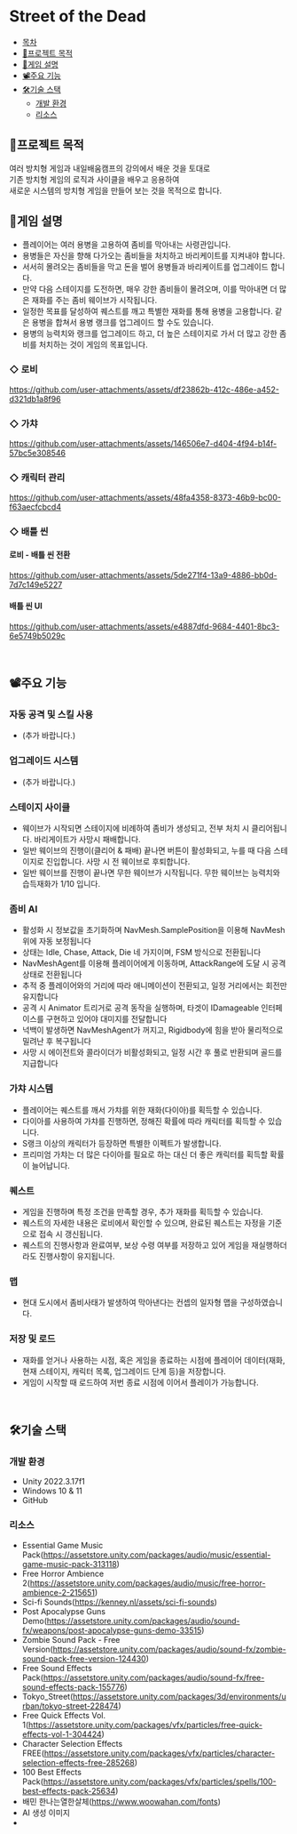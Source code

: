 # Street of the Dead

  * [목차](#목차)
  * [🧭프로젝트 목적](#프로젝트-목적)
  * [📗게임 설명](#게임-설명)
  * [📽️주요 기능](#주요-기능)
  * [🛠️기술 스택](#기술-스택)
    + [개발 환경](#개발-환경)
    + [리소스](#리소스)


## 🧭프로젝트 목적

여러 방치형 게임과 내일배움캠프의 강의에서 배운 것을 토대로 </br>
기존 방치형 게임의 로직과 사이클을 배우고 응용하여 </br>
새로운 시스템의 방치형 게임을 만들어 보는 것을 목적으로 합니다.</br>

## 📗게임 설명

- 플레이어는 여러 용병을 고용하여 좀비를 막아내는 사령관입니다.
- 용병들은 자신을 향해 다가오는 좀비들을 처치하고 바리케이트를 지켜내야 합니다.
- 서서히 몰려오는 좀비들을 막고 돈을 벌어 용병들과 바리케이트를 업그레이드 합니다.
- 만약 다음 스테이지를 도전하면, 매우 강한 좀비들이 몰려오며, 이를 막아내면 더 많은 재화를 주는 좀비 웨이브가 시작됩니다.
- 일정한 목표를 달성하여 퀘스트를 깨고 특별한 재화를 통해 용병을 고용합니다. 같은 용병을 합쳐서 용병 랭크를 업그레이드 할 수도 있습니다.
- 용병의 능력치와 랭크를 업그레이드 하고, 더 높은 스테이지로 가서 더 많고 강한 좀비를 처치하는 것이 게임의 목표입니다.


### ◇ 로비

https://github.com/user-attachments/assets/df23862b-412c-486e-a452-d321db1a8f96

### ◇ 가챠

https://github.com/user-attachments/assets/146506e7-d404-4f94-b14f-57bc5e308546

### ◇ 캐릭터 관리

https://github.com/user-attachments/assets/48fa4358-8373-46b9-bc00-f63aecfcbcd4

### ◇ 배틀 씬

#### 로비 - 배틀 씬 전환

https://github.com/user-attachments/assets/5de271f4-13a9-4886-bb0d-7d7c149e5227

#### 배틀 씬 UI

https://github.com/user-attachments/assets/e4887dfd-9684-4401-8bc3-6e5749b5029c

</br>


## 📽️주요 기능

### 자동 공격 및 스킬 사용
- (추가 바랍니다.)
  
### 업그레이드 시스템
- (추가 바랍니다.)
  
### 스테이지 사이클
- 웨이브가 시작되면 스테이지에 비례하여 좀비가 생성되고, 전부 처치 시 클리어됩니다. 바리게이트가 사망시 패배합니다.
- 일반 웨이브의 진행이(클리어 & 패배) 끝나면 버튼이 활성화되고, 누를 때 다음 스테이지로 진입합니다. 사망 시 전 웨이브로 후퇴합니다.
- 일반 웨이브를 진행이 끝나면 무한 웨이브가 시작됩니다. 무한 웨이브는 능력치와 습득재화가 1/10 입니다.
  
### 좀비 AI
- 활성화 시 정보값을 초기화하며 NavMesh.SamplePosition을 이용해 NavMesh 위에 자동 보정됩니다
- 상태는 Idle, Chase, Attack, Die 네 가지이며, FSM 방식으로 전환됩니다
- NavMeshAgent를 이용해 플레이어에게 이동하며, AttackRange에 도달 시 공격 상태로 전환됩니다
- 추적 중 플레이어와의 거리에 따라 애니메이션이 전환되고, 일정 거리에서는 회전만 유지합니다
- 공격 시 Animator 트리거로 공격 동작을 실행하며, 타겟이 IDamageable 인터페이스를 구현하고 있어야 대미지를 전달합니다
- 넉백이 발생하면 NavMeshAgent가 꺼지고, Rigidbody에 힘을 받아 물리적으로 밀려난 후 복구됩니다
- 사망 시 에이전트와 콜라이더가 비활성화되고, 일정 시간 후 풀로 반환되며 골드를 지급합니다
  
### 가챠 시스템
- 플레이어는 퀘스트를 깨서 가챠를 위한 재화(다이아)를 획득할 수 있습니다.
- 다이아를 사용하여 가챠를 진행하면, 정해진 확률에 따라 캐릭터를 획득할 수 있습니다.
- S랭크 이상의 캐릭터가 등장하면 특별한 이펙트가 발생합니다.
- 프리미엄 가챠는 더 많은 다이아를 필요로 하는 대신 더 좋은 캐릭터를 획득할 확률이 늘어납니다.

### 퀘스트
- 게임을 진행하며 특정 조건을 만족할 경우, 추가 재화를 획득할 수 있습니다.
- 퀘스트의 자세한 내용은 로비에서 확인할 수 있으며, 완료된 퀘스트는 자정을 기준으로 접속 시 갱신됩니다.
- 퀘스트의 진행사항과 완료여부, 보상 수령 여부를 저장하고 있어 게임을 재실행하더라도 진행사항이 유지됩니다.
  
### 맵
- 현대 도시에서 좀비사태가 발생하여 막아낸다는 컨셉의 일자형 맵을 구성하였습니다.
  
### 저장 및 로드
- 재화를 얻거나 사용하는 시점, 혹은 게임을 종료하는 시점에 플레이어 데이터(재화, 현재 스테이지, 캐릭터 목록, 업그레이드 단계 등)을 저장합니다.
- 게임이 시작할 때 로드하여 저번 종료 시점에 이어서 플레이가 가능합니다.

</br>

## 🛠️기술 스택
### 개발 환경
- Unity 2022.3.17f1
- Windows 10 & 11
- GitHub

### 리소스
- Essential Game Music Pack(https://assetstore.unity.com/packages/audio/music/essential-game-music-pack-313118)
- Free Horror Ambience 2(https://assetstore.unity.com/packages/audio/music/free-horror-ambience-2-215651)
- Sci-fi Sounds(https://kenney.nl/assets/sci-fi-sounds)
- Post Apocalypse Guns Demo(https://assetstore.unity.com/packages/audio/sound-fx/weapons/post-apocalypse-guns-demo-33515)
- Zombie Sound Pack - Free Version(https://assetstore.unity.com/packages/audio/sound-fx/zombie-sound-pack-free-version-124430)
- Free Sound Effects Pack(https://assetstore.unity.com/packages/audio/sound-fx/free-sound-effects-pack-155776)
- Tokyo_Street(https://assetstore.unity.com/packages/3d/environments/urban/tokyo-street-228474)
- Free Quick Effects Vol. 1(https://assetstore.unity.com/packages/vfx/particles/free-quick-effects-vol-1-304424)
- Character Selection Effects FREE(https://assetstore.unity.com/packages/vfx/particles/character-selection-effects-free-285268)
- 100 Best Effects Pack(https://assetstore.unity.com/packages/vfx/particles/spells/100-best-effects-pack-25634)
- 배민 한나는열한살체(https://www.woowahan.com/fonts)
- AI 생성 이미지
- 

